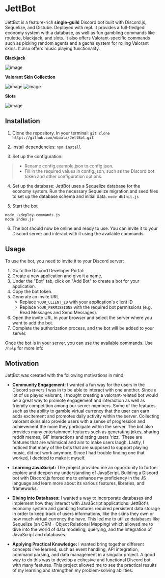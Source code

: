 # JettBot
JettBot is a feature-rich **single-guild** Discord bot built with Discord.js, Sequelize, and Distube. Deployed with repl. It provides a full-fledged economy system with a database, as well as fun gambling commands like roulette, blackjack, and slots. It also offers Valorant-specific commands such as picking random agents and a gacha system for rolling Valorant skins. It also offers music playing functionality.

**Blackjack**

![image](https://github.com/mbaula/JettBot/assets/57877999/35fde3eb-4587-45ef-83a6-b3aec64ef5d7)

**Valorant Skin Collection**

![image](https://github.com/mbaula/JettBot/assets/57877999/54ae869e-a37c-4a55-96f5-29b07e9b63fe)
![image](https://github.com/mbaula/JettBot/assets/57877999/6a1f2822-af9f-4e69-9103-bda06e26af73) 

**Slots**

![image](https://github.com/mbaula/JettBot/assets/57877999/cf234227-d061-49aa-aaae-ecc754cefeb8)

## Installation

1. Clone the repository. In your terminal:
```git clone https://github.com/mbaula/JettBot.git```

2. Install dependencies: ```npm install```

3. Set up the configuration: 
  > * Rename config.example.json to config.json.
  > * Fill in the required values in config.json, such as the Discord bot token and other configuration options.

4. Set up the database:
JettBot uses a Sequelize database for the economy system. Run the necessary Sequelize migration and seed files to set up the database schema and initial data.
```node dbInit.js```

5. Start the bot 
```
node .\deploy-commands.js
node index.js
```

6. The bot should now be online and ready to use. You can invite it to your Discord server and interact with it using the available commands.

## Usage

To use the bot, you need to invite it to your Discord server:

1. Go to the Discord Developer Portal: 
2. Create a new application and give it a name.
3. Under the "Bot" tab, click on "Add Bot" to create a bot for your application.
4. Copy the bot token.
5. Generate an invite URL 
   - Replace `YOUR_CLIENT_ID` with your application's client ID
   - Replace `YOUR_PERMISSIONS` with the required bot permissions (e.g. Read Messages and Send Messages).
6. Open the invite URL in your browser and select the server where you want to add the bot.
7. Complete the authorization process, and the bot will be added to your server.

Once the bot is in your server, you can use the available commands.
Use ```/help``` for more info

## Motivation

JettBot was created with the following motivations in mind:

- **Community Engagement:** I wanted a fun way for the users in the Discord servers I was in to be able to interact with one another. Since a lot of us played valorant, I thought creating a valorant-related bot would be a great way to promote engagement and interaction as well as friendly competition among our server members. Some of the features such as the ability to gamble virtual currency that the user can earn adds excitement and promotes daily activity within the server. Collecting valorant skins also provide users with a sense of progression and achievement the more they participate within the server. The bot also provides many entertainment features such as generating jokes, sharing reddit memes, GIF interactions and rating users 'rizz.' These are features that are whimsical and aim to make users laugh. Lastly, I noticed that many of the bots that are supposed to support playing music, did not work anymore. Since I had trouble finding one that worked, I decided to make it myself.

- **Learning JavaScript:** The project provided me an opportunity to further explore and deepen my understanding of JavaScript. Building a Discord bot with Discord.js forced me to enhance my proficiency in the JS language and learn more about its various features, libraries, and frameworks.

- **Diving into Databases:** I wanted a way to incorporate databases and implement how they interact with JavaScript applications. JettBot's economy system and gambling features required persistent data storage in order to keep track of users informations, like the skins they own or how much virtual currency the have. This led me to utilize databases like Sequelize (an ORM - Object Relational Mapping) which allowed me to dive into the world of data modeling, querying, and the integration of JavaScript and databases.

- **Applying Practical Knowledge:** I wanted bring together different concepts I've learned, such as event handling, API integration, command parsing, and data management in a singular project. A good way to do this was to develop a cohesive and functional Discord bot with many features. This project allowed me to see the practical results of my learning and strengthen my problem-solving abilities.
